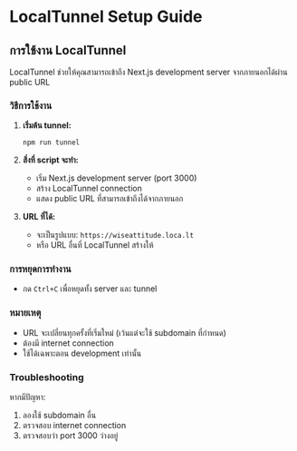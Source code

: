 # LocalTunnel Setup Guide

## การใช้งาน LocalTunnel

LocalTunnel ช่วยให้คุณสามารถเข้าถึง Next.js development server จากภายนอกได้ผ่าน public URL

### วิธีการใช้งาน

1. **เริ่มต้น tunnel:**
   ```bash
   npm run tunnel
   ```

2. **สิ่งที่ script จะทำ:**
   - เริ่ม Next.js development server (port 3000)
   - สร้าง LocalTunnel connection
   - แสดง public URL ที่สามารถเข้าถึงได้จากภายนอก

3. **URL ที่ได้:**
   - จะเป็นรูปแบบ: `https://wiseattitude.loca.lt`
   - หรือ URL อื่นที่ LocalTunnel สร้างให้

### การหยุดการทำงาน

- กด `Ctrl+C` เพื่อหยุดทั้ง server และ tunnel

### หมายเหตุ

- URL จะเปลี่ยนทุกครั้งที่เริ่มใหม่ (เว้นแต่จะใช้ subdomain ที่กำหนด)
- ต้องมี internet connection
- ใช้ได้เฉพาะตอน development เท่านั้น

### Troubleshooting

หากมีปัญหา:
1. ลองใช้ subdomain อื่น
2. ตรวจสอบ internet connection
3. ตรวจสอบว่า port 3000 ว่างอยู่
